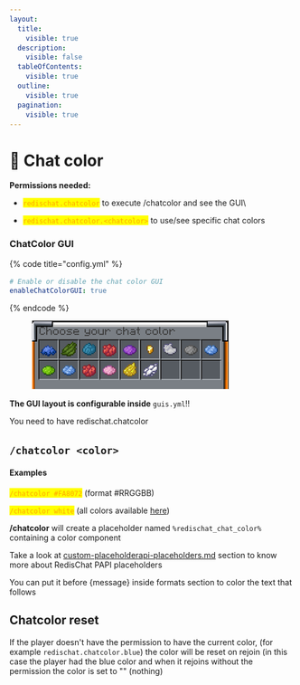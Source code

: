 ```yaml
---
layout:
  title:
    visible: true
  description:
    visible: false
  tableOfContents:
    visible: true
  outline:
    visible: true
  pagination:
    visible: true
---
```


# 🎨 Chat color

**Permissions needed:**

* <mark style="color:orange;">`redischat.chatcolor`</mark> to execute /chatcolor and see the GUI\

* <mark style="color:orange;">`redischat.chatcolor.<chatcolor>`</mark> to use/see specific chat colors

### ChatColor GUI

{% code title="config.yml" %}
```yaml
# Enable or disable the chat color GUI
enableChatColorGUI: true
```
{% endcode %}

<figure><img src="../.gitbook/assets/image.png" alt=""><figcaption></figcaption></figure>

**The GUI layout is configurable inside** `guis.yml`!!

You need to have redischat.chatcolor

## **`/chatcolor <color>`**

#### Examples

<mark style="color:orange;">`/chatcolor #FA8072`</mark> (format #RRGGBB)

<mark style="color:orange;">`/chatcolor white`</mark> (all colors available [here](https://docs.advntr.dev/minimessage/format.html#color))

**/chatcolor** will create a placeholder named `%redischat_chat_color%` containing a color component

Take a look at [custom-placeholderapi-placeholders.md](../unique-features/custom-placeholderapi-placeholders.md "mention") section to know more about RedisChat PAPI placeholders

You can put it before {message} inside formats section to color the text that follows

## Chatcolor reset

If the player doesn't have the permission to have the current color, (for example `redischat.chatcolor.blue`) the color will be reset on rejoin (in this case the player had the blue color and when it rejoins without the permission the color is set to "" (nothing)

